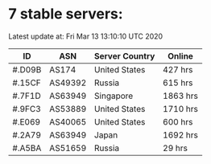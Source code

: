 # 7 stable servers:

Latest update at: Fri Mar 13 13:10:10 UTC 2020

| ID | ASN | Server Country | Online |
| -- | --- | -------------- | ------ |
| #.D09B | AS174 | United States | 427 hrs |
| #.15CF | AS49392 | Russia | 615 hrs |
| #.7F1D | AS63949 | Singapore | 1863 hrs |
| #.9FC3 | AS53889 | United States | 1710 hrs |
| #.E069 | AS40065 | United States | 600 hrs |
| #.2A79 | AS63949 | Japan | 1692 hrs |
| #.A5BA | AS51659 | Russia | 29 hrs |

